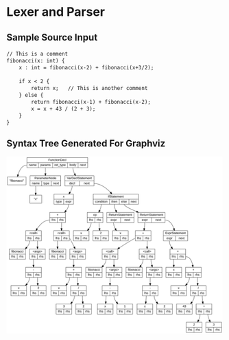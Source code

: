 # Lexer and Parser
## Sample Source Input
```
// This is a comment
fibonacci(x: int) {
    x : int = fibonacci(x-2) + fibonacci(x+3/2);

    if x < 2 {
        return x;   // This is another comment
    } else {
        return fibonacci(x-1) + fibonacci(x-2);
        x = x + 43 / (2 + 3);
    }
}
```
## Syntax Tree Generated For Graphviz
<p align="center"><img src="ast_output.svg"></p>
